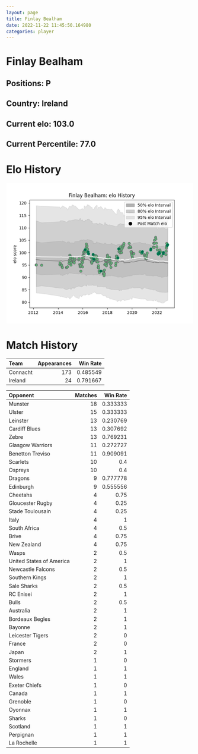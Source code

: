 ```yaml
---  
layout: page  
title: Finlay Bealham  
date: 2022-11-22 11:45:50.164980  
categories: player  
---
```

# Finlay Bealham

## Positions: P

## Country: Ireland

## Current elo: 103.0

## Current Percentile: 77.0

# Elo History


![elo history](history_FinlayBealham.png)
# Match History


| Team     |   Appearances |   Win Rate |
|:---------|--------------:|-----------:|
| Connacht |           173 |   0.485549 |
| Ireland  |            24 |   0.791667 |

| Opponent                 |   Matches |   Win Rate |
|:-------------------------|----------:|-----------:|
| Munster                  |        18 |   0.333333 |
| Ulster                   |        15 |   0.333333 |
| Leinster                 |        13 |   0.230769 |
| Cardiff Blues            |        13 |   0.307692 |
| Zebre                    |        13 |   0.769231 |
| Glasgow Warriors         |        11 |   0.272727 |
| Benetton Treviso         |        11 |   0.909091 |
| Scarlets                 |        10 |   0.4      |
| Ospreys                  |        10 |   0.4      |
| Dragons                  |         9 |   0.777778 |
| Edinburgh                |         9 |   0.555556 |
| Cheetahs                 |         4 |   0.75     |
| Gloucester Rugby         |         4 |   0.25     |
| Stade Toulousain         |         4 |   0.25     |
| Italy                    |         4 |   1        |
| South Africa             |         4 |   0.5      |
| Brive                    |         4 |   0.75     |
| New Zealand              |         4 |   0.75     |
| Wasps                    |         2 |   0.5      |
| United States of America |         2 |   1        |
| Newcastle Falcons        |         2 |   0.5      |
| Southern Kings           |         2 |   1        |
| Sale Sharks              |         2 |   0.5      |
| RC Enisei                |         2 |   1        |
| Bulls                    |         2 |   0.5      |
| Australia                |         2 |   1        |
| Bordeaux Begles          |         2 |   1        |
| Bayonne                  |         2 |   1        |
| Leicester Tigers         |         2 |   0        |
| France                   |         2 |   0        |
| Japan                    |         2 |   1        |
| Stormers                 |         1 |   0        |
| England                  |         1 |   1        |
| Wales                    |         1 |   1        |
| Exeter Chiefs            |         1 |   0        |
| Canada                   |         1 |   1        |
| Grenoble                 |         1 |   0        |
| Oyonnax                  |         1 |   1        |
| Sharks                   |         1 |   0        |
| Scotland                 |         1 |   1        |
| Perpignan                |         1 |   1        |
| La Rochelle              |         1 |   1        |